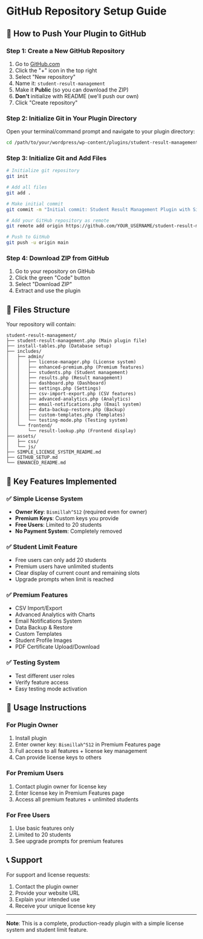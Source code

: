 # GitHub Repository Setup Guide

## 🚀 How to Push Your Plugin to GitHub

### Step 1: Create a New GitHub Repository

1. Go to [GitHub.com](https://github.com)
2. Click the "+" icon in the top right
3. Select "New repository"
4. Name it: `student-result-management`
5. Make it **Public** (so you can download the ZIP)
6. **Don't** initialize with README (we'll push our own)
7. Click "Create repository"

### Step 2: Initialize Git in Your Plugin Directory

Open your terminal/command prompt and navigate to your plugin directory:

```bash
cd /path/to/your/wordpress/wp-content/plugins/student-result-management
```

### Step 3: Initialize Git and Add Files

```bash
# Initialize git repository
git init

# Add all files
git add .

# Make initial commit
git commit -m "Initial commit: Student Result Management Plugin with Simple License System"

# Add your GitHub repository as remote
git remote add origin https://github.com/YOUR_USERNAME/student-result-management.git

# Push to GitHub
git push -u origin main
```

### Step 4: Download ZIP from GitHub

1. Go to your repository on GitHub
2. Click the green "Code" button
3. Select "Download ZIP"
4. Extract and use the plugin

## 📁 Files Structure

Your repository will contain:

```
student-result-management/
├── student-result-management.php (Main plugin file)
├── install-tables.php (Database setup)
├── includes/
│   ├── admin/
│   │   ├── license-manager.php (License system)
│   │   ├── enhanced-premium.php (Premium features)
│   │   ├── students.php (Student management)
│   │   ├── results.php (Result management)
│   │   ├── dashboard.php (Dashboard)
│   │   ├── settings.php (Settings)
│   │   ├── csv-import-export.php (CSV features)
│   │   ├── advanced-analytics.php (Analytics)
│   │   ├── email-notifications.php (Email system)
│   │   ├── data-backup-restore.php (Backup)
│   │   ├── custom-templates.php (Templates)
│   │   └── testing-mode.php (Testing system)
│   └── frontend/
│       └── result-lookup.php (Frontend display)
├── assets/
│   ├── css/
│   └── js/
├── SIMPLE_LICENSE_SYSTEM_README.md
├── GITHUB_SETUP.md
└── ENHANCED_README.md
```

## 🔑 Key Features Implemented

### ✅ Simple License System
- **Owner Key**: `Bismillah^512` (required even for owner)
- **Premium Keys**: Custom keys you provide
- **Free Users**: Limited to 20 students
- **No Payment System**: Completely removed

### ✅ Student Limit Feature
- Free users can only add 20 students
- Premium users have unlimited students
- Clear display of current count and remaining slots
- Upgrade prompts when limit is reached

### ✅ Premium Features
- CSV Import/Export
- Advanced Analytics with Charts
- Email Notifications System
- Data Backup & Restore
- Custom Templates
- Student Profile Images
- PDF Certificate Upload/Download

### ✅ Testing System
- Test different user roles
- Verify feature access
- Easy testing mode activation

## 🎯 Usage Instructions

### For Plugin Owner
1. Install plugin
2. Enter owner key: `Bismillah^512` in Premium Features page
3. Full access to all features + license key management
4. Can provide license keys to others

### For Premium Users
1. Contact plugin owner for license key
2. Enter license key in Premium Features page
3. Access all premium features + unlimited students

### For Free Users
1. Use basic features only
2. Limited to 20 students
3. See upgrade prompts for premium features

## 📞 Support

For support and license requests:
1. Contact the plugin owner
2. Provide your website URL
3. Explain your intended use
4. Receive your unique license key

---

**Note**: This is a complete, production-ready plugin with a simple license system and student limit feature.